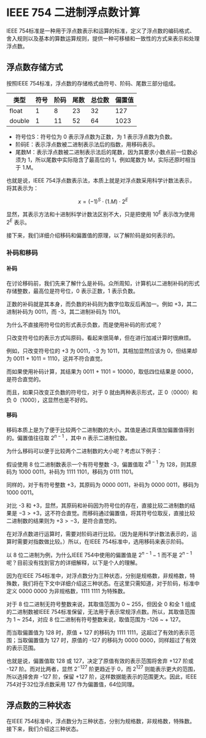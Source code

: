 # IEEE 754 二进制浮点数计算

IEEE 754标准是一种用于浮点数表示和运算的标准，定义了浮点数的编码格式、舍入规则以及基本的算数运算规则，提供一种可移植和一致性的方式来表示和处理浮点数。

## 浮点数存储方式

按照IEEE 754标准，浮点数的存储格式由符号、阶码、尾数三部分组成。

| 类型     | 符号 | 阶码 | 尾数 | 总位数 | 偏置值   |
|--------|----|----|----|-----|-------|
| float  | 1  | 8  | 23 | 32  | 127   |
| double | 1  | 11 | 52 | 64  | 1023  |

- 符号位S：符号位为 0 表示浮点数为正数，为 1 表示浮点数为负数。
- 阶码E：表示浮点数被二进制表示法后的指数，用移码表示。
- 尾数M：表示浮点数被二进制表示法后的尾数，因为其要求小数点前一位数必须为 1，所以尾数中实际隐含了最高位的 1，例如尾数为 M，实际还原时相当于 1.M。

也就是说，IEEE 754浮点数表示法，本质上就是对浮点数采用科学计数法表示，将其表示为：

$$x = (-1)^S \cdot (1.M) \cdot 2^E$$

显然，其表示方法和十进制科学计数法区别不大，只是把使用 $10^E$ 表示改为使用 $2^E$ 表示。

接下来，我们详细介绍移码和偏置值的原理，以了解阶码是如何表示的。

### 补码和移码

#### 补码

在讨论移码前，我们先来了解什么是补码。众所周知，计算机以二进制补码的形式存储整数，最高位是符号位，0 表示正数，1 表示负数。

正数的补码就是其本身，而负数的补码则为数字位取反后再加一。例如 +3，其二进制补码为 0011，而 -3，其二进制补码为 1101。

为什么不直接用符号位的形式表示负数，而是使用补码的形式呢？

只改变符号位的表示方式叫原码，看起来很简单，但在进行加减计算时很麻烦。

例如，只改变符号位的 +3 为 0011，-3 为 1011，其相加显然应该为 0，但结果却为 0011 + 1011 = 1110，这并不符合直觉。

而如果使用补码计算，其结果为 0011 + 1101 = 10000，取低四位结果是 0000，是符合直觉的。

而且，如果只改变正负数的符号位，对于 0 就由两种表示形式，正 0（0000）和负 0（1000），这显然也是不好的。

#### 移码

移码本质上是为了便于比较两个二进制数的大小。其值是通过真值加偏置值得到的。偏置值往往取 $2^{n-1}$ ，其中 n 表示二进制位数。

为什么移码可以便于比较两个二进制数的大小呢？考虑以下例子：

假设使用 8 位二进制数表示一个有符号整数 -3，偏置值取 $2^{8-1}$ 为 128，则其原码为 1000 0011，补码为 1111 1101，移码为 0111 1101。

同样的，对于有符号整数 +3，其原码为 0000 0011，补码为 0000 0011，移码为 1000 0011。

对比 -3 和 +3，显然，其原码和补码因为符号位的存在，直接比较二进制数的结果是 $-3 > +3$，这不符合直觉。而移码通过偏置值，将其符号位取反，直接比较二进制数的结果则为 $+3 > -3$，是符合直觉的。

在对浮点数进行运算时，需要对阶码进行比较。（因为是用科学计数法表示的，运算时需要对指数做比较。）所以，在IEEE 754标准中，选用移码来表示阶码。

以 8 位二进制为例，为什么IEEE 754中使用的偏置值是 $2^{n-1}-1$ 而不是 $2^{n-1}$呢？目前没有找到官方的详细解释，以下是个人的理解。

因为在IEEE 754标准中，对浮点数分为三种状态，分别是规格数，非规格数，特殊数，我们将在下文中详细介绍这三种状态。在这里只需知道，对于阶码，标准中定义 0000 0000 为非规格数，1111 1111 为特殊数。

对于 8 位二进制无符号整数来说，其取值范围为 0 ~ 255，但因全 0 和全 1 组成的二进制数被IEEE 754标准保留，无法用于表示常规浮点数。所以，其取值范围为 1 ~ 254，对应 8 位二进制有符号整数来说，取值范围为 -126 ~ + 127。

而当取偏置值为 128 时，原值 + 127 的移码为 1111 1111，这超过了有效的表示范围；当取偏置值为 127 时，原值的 -127 的移码为 0000 0000，同样超过了有效的表示范围。

也就是说，偏置值取 128 或 127，决定了原值有效的表示范围将舍弃 +127 阶或 -127 阶。而对比两者，显然 $2^{-127}$ 阶更趋近于 0，而 $2^{127}$ 则能表示更大的范围，所以选择舍弃 -127 阶，保留 +127 阶，这样数据能表示的范围更大。因此，IEEE 754对于32位浮点数采用 127 作为偏置值，64位同理。

## 浮点数的三种状态

在IEEE 754标准中，浮点数分为三种状态，分别为规格数，非规格数，特殊数。接下来，我们介绍这三种状态。
